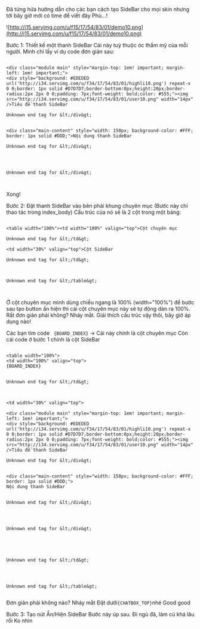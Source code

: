 Đã từng hứa hướng dẫn cho các bạn cách tạo SideBar cho mọi skin nhưng tới bây giờ mới có time để viết đây Phù...!

![http://i15.servimg.com/u/f15/17/54/83/01/demo10.png](http://i15.servimg.com/u/f15/17/54/83/01/demo10.png)

Bước 1: Thiết kế một thanh SideBar
Cái này tuỳ thuộc óc thẩm mỹ của mỗi người. Mình chỉ lấy ví dụ code đơn giản sau:

```

<div class="module main" style="margin-top: 1em! important; margin-left: 1em! important;">
<div style="background: #EDEDED url('http://i34.servimg.com/u/f34/17/54/83/01/highli10.png') repeat-x 0 0;border: 1px solid #D7D7D7;border-bottom:0px;height:20px;border-radius:2px 2px 0 0;padding: 7px;font-weight: bold;color: #555;"><img src="http://i34.servimg.com/u/f34/17/54/83/01/user10.png" width="14px" />Tiêu đề thanh SideBar

Unknown end tag for &lt;/div&gt;


<div class="main-content" style="width: 150px; background-color: #FFF; border: 1px solid #DDD;">Nội dung thanh SideBar

Unknown end tag for &lt;/div&gt;




Unknown end tag for &lt;/div&gt;



```
Xong!

Bước 2: Đặt thanh SideBar vào bên phải khung chuyên mục (Bước này chỉ thao tác trong index\_body)
Cấu trúc của nó sẽ là 2 cột trong một bảng:

```

<table width="100%"><td width="100%" valign="top">Cột chuyên mục

Unknown end tag for &lt;/td&gt;

<td width="30%" valign="top">Cột SideBar

Unknown end tag for &lt;/td&gt;



Unknown end tag for &lt;/table&gt;



```
Ở cột chuyên mục mình dùng chiều ngang là 100% (width="100%") để bước sau tạo button ẩn hiện thì cái cột chuyên mục này sẽ tự động dàn ra 100%. Rất đơn giản phải không? Nháy mằt. Giải thích cấu trúc vậy thôi, bây giờ áp dụng nào!

Các bạn tìm code ```
{BOARD_INDEX}``` -> Cái này chính là cột chuyên mục
Còn cái code ở bước 1 chính là cột SideBar

```

<table width="100%">
<td width="100%" valign="top">
{BOARD_INDEX}


Unknown end tag for &lt;/td&gt;



<td width="30%" valign="top">

<div class="module main" style="margin-top: 1em! important; margin-left: 1em! important;">
<div style="background: #EDEDED url('http://i34.servimg.com/u/f34/17/54/83/01/highli10.png') repeat-x 0 0;border: 1px solid #D7D7D7;border-bottom:0px;height:20px;border-radius:2px 2px 0 0;padding: 7px;font-weight: bold;color: #555;"><img src="http://i34.servimg.com/u/f34/17/54/83/01/user10.png" width="14px" />Tiêu đề thanh SideBar

Unknown end tag for &lt;/div&gt;


<div class="main-content" style="width: 150px; background-color: #FFF; border: 1px solid #DDD;">
Nội dung thanh SideBar


Unknown end tag for &lt;/div&gt;




Unknown end tag for &lt;/div&gt;





Unknown end tag for &lt;/td&gt;




Unknown end tag for &lt;/table&gt;


```

Đơn giản phải không nào? Nháy mằt Đặt dưới```
 {CHATBOX_TOP} ```nhé Good good

Bước 3: Tạo nút Ẩn/Hiện SideBar
Bước này úp sau. Đi ngủ đã, làm cú khá lâu rồi Ko nhìn